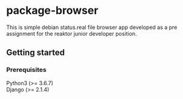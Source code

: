 # package-browser
This is simple debian status.real file browser app developed as a pre assignment
for the reaktor junior developer position.
## Getting started
### Prerequisites
Python3 (>= 3.6.7)  
Django (>= 2.1.4)
